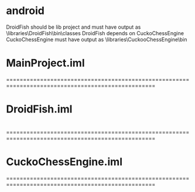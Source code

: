 android
=======

DroidFish should be lib project and must have output as \libraries\DroidFish\bin\classes
DroidFish depends on CuckoChessEngine 
CuckoChessEngine must have output as \libraries\CuckooChessEngine\bin



MainProject.iml
====================================================================================
<?xml version="1.0" encoding="UTF-8"?>
<module type="JAVA_MODULE" version="4">
  <component name="FacetManager">
    <facet type="android" name="Android">
      <configuration />
    </facet>
  </component>
  <component name="NewModuleRootManager" inherit-compiler-output="true">
    <exclude-output />
    <content url="file://$MODULE_DIR$">
      <sourceFolder url="file://$MODULE_DIR$/src" isTestSource="false" />
      <sourceFolder url="file://$MODULE_DIR$/gen" isTestSource="false" generated="true" />
    </content>
    <orderEntry type="inheritedJdk" />
    <orderEntry type="sourceFolder" forTests="false" />
    <orderEntry type="library" name="libs" level="project" />
    <orderEntry type="module" module-name="DroidFish" />
  </component>
</module>
==================================================================================================


DroidFish.iml
==================================================================================================
<?xml version="1.0" encoding="UTF-8"?>
<module type="JAVA_MODULE" version="4">
  <component name="FacetManager">
    <facet type="android" name="Android">
      <configuration>
        <option name="LIBRARY_PROJECT" value="true" />
      </configuration>
    </facet>
  </component>
  <component name="NewModuleRootManager" inherit-compiler-output="false">
    <output url="file://$MODULE_DIR$/bin/classes" />
    <exclude-output />
    <content url="file://$MODULE_DIR$">
      <sourceFolder url="file://$MODULE_DIR$/gen" isTestSource="false" generated="true" />
      <sourceFolder url="file://$MODULE_DIR$/src" isTestSource="false" />
    </content>
    <orderEntry type="inheritedJdk" />
    <orderEntry type="sourceFolder" forTests="false" />
    <orderEntry type="module" module-name="CuckooChessEngine" />
  </component>
</module>
==================================================================================================

CuckoChessEngine.iml
==================================================================================================
<?xml version="1.0" encoding="UTF-8"?>
<module type="JAVA_MODULE" version="4">
  <component name="NewModuleRootManager" inherit-compiler-output="false">
    <output url="file://$MODULE_DIR$/bin" />
    <exclude-output />
    <content url="file://$MODULE_DIR$">
      <sourceFolder url="file://$MODULE_DIR$/src" isTestSource="false" />
      <sourceFolder url="file://$MODULE_DIR$/test" isTestSource="true" />
    </content>
    <orderEntry type="inheritedJdk" />
    <orderEntry type="sourceFolder" forTests="false" />
    <orderEntry type="library" name="junit-4.11" level="project" />
  </component>
</module>

==================================================================================================

